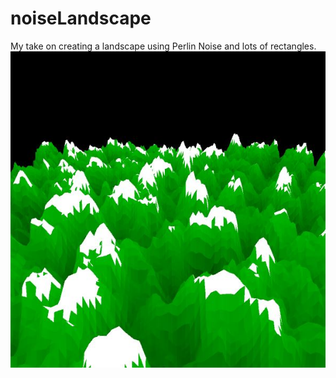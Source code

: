 # noiseLandscape
My take on creating a landscape using Perlin Noise and lots of rectangles.
<br><img src = 'noiselandscape.jpg'>

